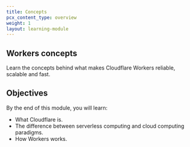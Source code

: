 ```yaml
---
title: Concepts
pcx_content_type: overview
weight: 1
layout: learning-module
---
```


## Workers concepts

Learn the concepts behind what makes Cloudflare Workers reliable, scalable and fast.

## Objectives

By the end of this module, you will learn:

- What Cloudflare is.
- The difference between serverless computing and cloud computing paradigms.
- How Workers works.